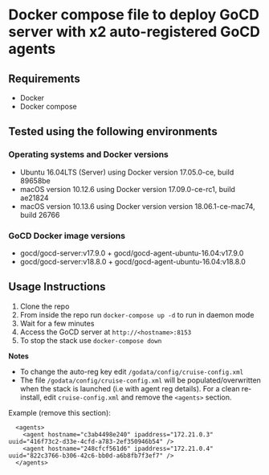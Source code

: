 # Docker compose file to deploy GoCD server with x2 auto-registered GoCD agents

## Requirements
* Docker
* Docker compose

## Tested using the following environments
### Operating systems and Docker versions
* Ubuntu 16.04LTS (Server) using Docker version 17.05.0-ce, build 89658be
* macOS version 10.12.6 using Docker version 17.09.0-ce-rc1, build ae21824
* macOS version 10.13.6 using Docker version version 18.06.1-ce-mac74, build 26766
### GoCD Docker image versions
* gocd/gocd-server:v17.9.0 + gocd/gocd-agent-ubuntu-16.04:v17.9.0
* gocd/gocd-server:v18.8.0 + gocd/gocd-agent-ubuntu-16.04:v18.8.0

## Usage Instructions

1. Clone the repo
2. From inside the repo run `docker-compose up -d` to run in daemon mode
3. Wait for a few minutes
4. Access the GoCD server at `http://<hostname>:8153`
5. To stop the stack use `docker-compose down`  

**Notes**

- To change the auto-reg key edit `/godata/config/cruise-config.xml`
- The file `/godata/config/cruise-config.xml` will be populated/overwritten when the stack is launched (i.e with agent reg details). For a clean re-install, edit `cruise-config.xml` and remove the `<agents>` section.

Example (remove this section):

```
  <agents>
    <agent hostname="c3ab4498e240" ipaddress="172.21.0.3" uuid="416f73c2-d33e-4cfd-a783-2ef350946b54" />
    <agent hostname="248cfcf561d6" ipaddress="172.21.0.4" uuid="822c3766-b306-42c6-bb0d-a6b8fb7f3ef7" />
  </agents>
```
